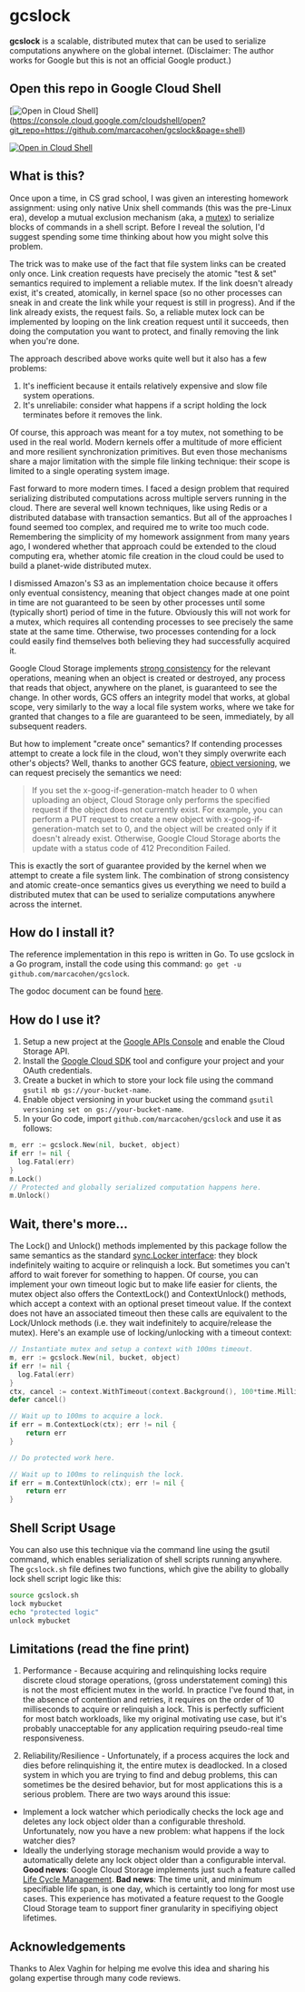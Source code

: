 
# gcslock


**gcslock** is a scalable, distributed mutex that can be used to serialize
computations anywhere on the global internet. (Disclaimer: The author works
for Google but this is not an official Google product.)

## Open this repo in Google Cloud Shell

[![Open in Cloud Shell](http://gstatic.com/cloudssh/images/open-btn.png)]
(https://console.cloud.google.com/cloudshell/open?git_repo=https://github.com/marcacohen/gcslock&page=shell)

<a href="https://console.cloud.google.com/cloudshell/open?git_repo=https://github.com/marcacohen/gcslock&page=shell">
<img alt="Open in Cloud Shell" src ="http://gstatic.com/cloudssh/images/open-btn.png"></a>


## What is this?

Once upon a time, in CS grad school, I was given an interesting homework
assignment: using only native Unix shell commands (this was the pre-Linux era),
develop a mutual exclusion mechanism (aka, a
[mutex](https://en.wikipedia.org/wiki/Mutual_exclusion)) to serialize blocks
of commands in a shell script. Before I reveal the solution, I'd suggest 
spending some time thinking about how you might solve this problem.

The trick was to make use of the fact that file system links can be created
only once. Link creation requests have precisely the atomic "test & set"
semantics required to implement a reliable mutex. If the link doesn't already
exist, it's created, atomically, in kernel space (so no other processes can
sneak in and create the link while your request is still in progress). And
if the link already exists, the request fails. So, a reliable mutex lock can
be implemented by looping on the link creation request until it succeeds,
then doing the computation you want to protect, and finally removing the
link when you're done.

The approach described above works quite well but it also has a few problems:

1. It's inefficient because it entails relatively expensive and slow file system operations.
2. It's unreliabile: consider what happens if a script holding the lock terminates before it removes the link.

Of course, this approach was meant for a toy mutex, not something to be used
in the real world. Modern kernels offer a multitude of more efficient and more
resilient synchronization primitives. But even those mechanisms share a major
limitation with the simple file linking technique: their scope is limited to
a single operating system image.

Fast forward to more modern times. I faced a design problem that required
serializing distributed computations across multiple servers running in the
cloud. There are several well known techniques, like using Redis or a
distributed database with transaction semantics. But all of the approaches I
found seemed too complex, and required me to write too much code. Remembering
the simplicity of my homework assignment from many years ago, I wondered whether
that approach could be extended to the cloud computing era, whether atomic
file creation in the cloud could be used to build a planet-wide distributed mutex.

I dismissed Amazon's S3 as an implementation choice because it offers only
eventual consistency, meaning that object changes made at one point in time
are not guaranteed to be seen by other processes until some (typically short)
period of time in the future. Obviously this will not work for a mutex, which
requires all contending processes to see precisely the same state at the same
time. Otherwise, two processes contending for a lock could easily find themselves
both believing they had successfully acquired it.

Google Cloud Storage implements
[strong consistency](https://cloud.google.com/storage/docs/consistency)
for the relevant operations, meaning when an object is created or destroyed,
any process that reads that object, anywhere on the planet, is guaranteed
to see the change. In other words, GCS offers an integrity model that works,
at global scope, very similarly to the way a local file system works,
where we take for granted that changes to a file are guaranteed to be seen,
immediately, by all subsequent readers.

But how to implement "create once" semantics? If contending processes attempt
to create a lock file in the cloud, won't they simply overwrite each other's
objects? Well, thanks to another GCS feature,
[object versioning](https://cloud.google.com/storage/docs/object-versioning),
we can request precisely the semantics we need:

> If you set the x-goog-if-generation-match header to 0 when uploading an
> object, Cloud Storage only performs the specified request if the object
> does not currently exist. For example, you can perform a PUT request to
> create a new object with x-goog-if-generation-match set to 0, and the
> object will be created only if it doesn't already exist. Otherwise, Google
> Cloud Storage aborts the update with a status code of 412 Precondition Failed.

This is exactly the sort of guarantee provided by the kernel when we attempt
to create a file system link. The combination of strong consistency
and atomic create-once semantics gives us everything we need to build a
distributed mutex that can be used to serialize computations anywhere across
the internet.

## How do I install it?

The reference implementation in this repo is written in Go. To use gcslock
in a Go program, install the code using this command: `go get -u github.com/marcacohen/gcslock`.

The godoc document can be found [here](https://godoc.org/github.com/marcacohen/gcslock).

## How do I use it?

1. Setup a new project at the [Google APIs Console](https://console.developers.google.com) and enable the Cloud Storage API.
1. Install the [Google Cloud SDK](https://cloud.google.com/sdk/downloads) tool and configure your project and your OAuth credentials.
1. Create a bucket in which to store your lock file using the command `gsutil mb gs://your-bucket-name`.
1. Enable object versioning in your bucket using the command `gsutil versioning set on gs://your-bucket-name`.
1. In your Go code, import `github.com/marcacohen/gcslock` and use it as follows:

```go
m, err := gcslock.New(nil, bucket, object)
if err != nil {
  log.Fatal(err)
}
m.Lock()
// Protected and globally serialized computation happens here.
m.Unlock()
```

## Wait, there's more...

The Lock() and Unlock() methods implemented by this package follow the same
semantics as the standard [sync.Locker interface](https://golang.org/pkg/sync/#Locker):
they block indefinitely waiting to acquire or relinquish a lock. But sometimes
you can't afford to wait forever for something to happen. Of course, you can
implement your own timeout logic but to make life easier for clients, the mutex
object also offers the ContextLock() and ContextUnlock() methods, which accept
a context with an optional preset timeout value. If the context does not have
an associated timeout then these calls are equivalent to the Lock/Unlock methods
(i.e. they wait indefinitely to acquire/release the mutex). Here's an example 
use of locking/unlocking with a timeout context:

```go
// Instantiate mutex and setup a context with 100ms timeout.
m, err := gcslock.New(nil, bucket, object)
if err != nil {
  log.Fatal(err)
}
ctx, cancel := context.WithTimeout(context.Background(), 100*time.Millisecond)
defer cancel()

// Wait up to 100ms to acquire a lock.
if err = m.ContextLock(ctx); err != nil {
	return err
}

// Do protected work here.

// Wait up to 100ms to relinquish the lock.
if err = m.ContextUnlock(ctx); err != nil {
	return err
}
```

## Shell Script Usage

You can also use this technique via the command line using the gsutil
command, which enables serialization of shell scripts running anywhere.
The `gcslock.sh` file defines two functions, which give the ability to
globally lock shell script logic like this:
```sh
source gcslock.sh
lock mybucket
echo "protected logic"
unlock mybucket
```

## Limitations (read the fine print)

1. Performance - Because acquiring and relinquishing locks require discrete
cloud storage operations, (gross understatement coming) this is not the most
efficient mutex in the world. In practice I've found that, in the absence
of contention and retries, it requires on the order of 10 milliseconds to
acquire or relinquish a lock. This is perfectly sufficient for most batch
workloads, like my original motivating use case, but it's probably unacceptable
for any application requiring pseudo-real time responsiveness.

2. Reliability/Resilience - Unfortunately, if a process acquires the lock
and dies before relinquishing it, the entire mutex is deadlocked. In a closed
system in which you are trying to find and debug problems, this can sometimes
be the desired behavior, but for most applications this is a serious problem.
There are two ways around this issue:
  * Implement a lock watcher which periodically checks the lock age and deletes
any lock object older than a configurable threshold. Unfortunately, now you have
a new problem: what happens if the lock watcher dies?
  * Ideally the underlying storage mechanism would provide a way to automatically
delete any lock object older than a configurable interval. **Good news**: Google
Cloud Storage implements just such a feature called
[Life Cycle Management](https://cloud.google.com/storage/docs/lifecycle).
**Bad news**: The time unit, and minimum specifiable life span, is one day,
which is certaintly too long for most use cases. This experience has motivated
a feature request to the Google Cloud Storage team to support finer granularity
in specifiying object lifetimes.

## Acknowledgements

Thanks to Alex Vaghin for helping me evolve this idea and sharing his golang
expertise through many code reviews.
